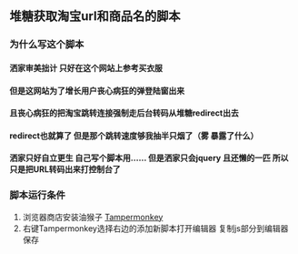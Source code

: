 ## 堆糖获取淘宝url和商品名的脚本

### 为什么写这个脚本

#### 洒家审美拙计 只好在这个网站上参考买衣服

#### 但是这网站为了增长用户丧心病狂的弹登陆窗出来

#### 且丧心病狂的把淘宝跳转连接强制走后台转码从堆糖redirect出去

#### redirect也就算了 但是那个跳转速度够我抽半只烟了（雾 暴露了什么）

#### 洒家只好自立更生 自己写个脚本用…… 但是洒家只会jquery 且还懒的一匹 所以只是把URL转码出来打控制台了

### 脚本运行条件

1. 浏览器商店安装油猴子 [Tampermonkey](http://tampermonkey.net/)
2. 右键Tampermonkey选择右边的添加新脚本打开编辑器 复制js部分到编辑器 保存